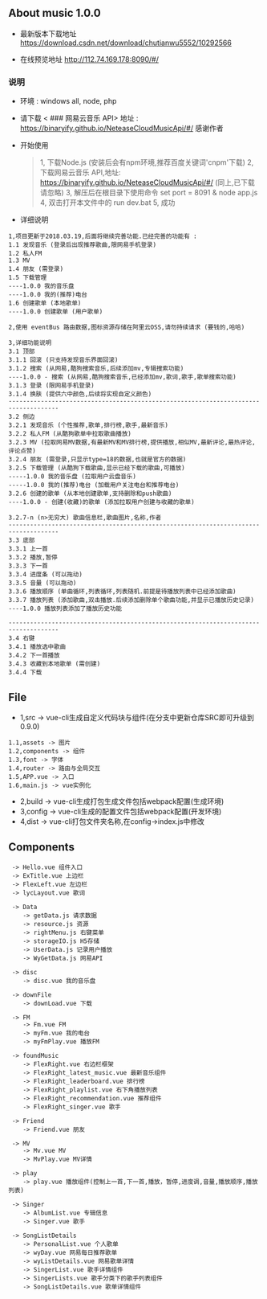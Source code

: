 ##  About music 1.0.0

- 最新版本下载地址 https://download.csdn.net/download/chutianwu5552/10292566

- 在线预览地址 http://112.74.169.178:8090/#/

### 说明
+ 环境 : windows all, node, php

+ 请下载 < ### 网易云音乐 API> 地址 : https://binaryify.github.io/NeteaseCloudMusicApi/#/ 感谢作者

* 开始使用
    > 1, 下载Node.js (安装后会有npm环境,推荐百度关键词'cnpm'下载)
    > 2, 下载网易云音乐 API,地址: https://binaryify.github.io/NeteaseCloudMusicApi/#/ (同上,已下载请忽略)
    > 3, 解压后在根目录下使用命令 
            set port = 8091 & node app.js
    > 4, 双击打开本文件中的 run dev.bat
    > 5, 成功

* 详细说明
```
1,项目更新于2018.03.19,后面将继续完善功能.已经完善的功能有 : 
1.1 发现音乐 (登录后出现推荐歌曲,限网易手机登录)
1.2 私人FM
1.3 MV
1.4 朋友 (需登录)
1.5 下载管理
----1.0.0 我的音乐盘
----1.0.0 我的(推荐)电台
1.6 创建歌单 (本地歌单)
----1.0.0 创建歌单 (用户歌单)

2,使用 eventBus 路由数据,图标资源存储在阿里云OSS,请勿持续请求 (要钱的,哈哈)

3,详细功能说明
3.1 顶部
3.1.1 回滚 (只支持发现音乐界面回滚)
3.1.2 搜索 (从网易,酷狗搜索音乐,后续添加mv,专辑搜索功能)
----1.0.0 - 搜索 (从网易,酷狗搜索音乐,已经添加mv,歌词,歌手,歌单搜索功能)
3.1.3 登录 (限网易手机登录)
3.1.4 换肤 (提供六中颜色,后续将实现自定义颜色)
------------------------------------------------------------------------------------
3.2 侧边
3.2.1 发现音乐 (个性推荐,歌单,排行榜,歌手,最新音乐)
3.2.2 私人FM (从酷狗歌单中拉取歌曲播放)
3.2.3 MV (拉取网易MV数据,有最新MV和MV排行榜,提供播放,相似MV,最新评论,最热评论,评论点赞)
3.2.4 朋友 (需登录,只显示type=18的数据,也就是官方的数据)
3.2.5 下载管理 (从酷狗下载歌曲,显示已经下载的歌曲,可播放)
-----1.0.0 我的音乐盘 (拉取用户云盘音乐)
-----1.0.0 我的(推荐)电台 (加载用户关注电台和推荐电台)
3.2.6 创建的歌单 (从本地创建歌单,支持删除和push歌曲)
----1.0.0 - 创建(收藏)的歌单 (添加拉取用户创建与收藏的歌单)

3.2.7-n (n>无穷大) 歌曲信息栏,歌曲图片,名称,作者
------------------------------------------------------------------------------------
3.3 底部
3.3.1 上一首
3.3.2 播放,暂停
3.3.3 下一首
3.3.4 进度条 (可以拖动)
3.3.5 音量 (可以拖动)
3.3.6 播放顺序 (单曲循环,列表循环,列表随机.前提是待播放列表中已经添加歌曲)
3.3.7 播放列表 (添加歌曲,双击播放.后续添加删除单个歌曲功能,并显示已播放历史记录)
----1.0.0 播放列表添加了播放历史功能

------------------------------------------------------------------------------------
3.4 右键
3.4.1 播放选中歌曲
3.4.2 下一首播放
3.4.3 收藏到本地歌单 (需创建)
3.4.4 下载
```

## File
+ 1,src -> vue-cli生成自定义代码块与组件(在分支中更新仓库SRC即可升级到0.9.0)
```
1.1,assets -> 图片
1.2,components -> 组件
1.3,font -> 字体
1.4,router -> 路由与全局交互
1.5,APP.vue -> 入口
1.6,main.js -> vue实例化
```

+ 2,build -> vue-cli生成打包生成文件包括webpack配置(生成环境)
+ 3,config -> vue-cli生成的配置文件包括webpack配置(开发环境)
+ 4,dist -> vue-cli打包文件夹名称,在config->index.js中修改

## Components 

```
 -> Hello.vue 组件入口
 -> ExTitle.vue 上边栏
 -> FlexLeft.vue 左边栏
 -> lycLayout.vue 歌词

 -> Data
    -> getData.js 请求数据
    -> resource.js 资源
    -> rightMenu.js 右键菜单
    -> storageIO.js H5存储
    -> UserData.js 记录用户播放
    -> WyGetData.js 网易API

 -> disc
    -> disc.vue 我的音乐盘

 -> downFile
    -> downLoad.vue 下载

 -> FM
    -> Fm.vue FM
    -> myFm.vue 我的电台
    -> myFmPlay.vue 播放FM

 -> foundMusic
    -> FlexRight.vue 右边栏框架
    -> FlexRight_latest_music.vue 最新音乐组件
    -> FlexRight_leaderboard.vue 排行榜
    -> FlexRight_playlist.vue 右下角播放列表
    -> FlexRight_recommendation.vue 推荐组件
    -> FlexRight_singer.vue 歌手

 -> Friend
    -> Friend.vue 朋友

 -> MV
    -> Mv.vue MV
    -> MvPlay.vue MV详情

 -> play
    -> play.vue 播放组件(控制上一首,下一首,播放，暂停,进度调,音量,播放顺序,播放列表)

 -> Singer
    -> AlbumList.vue 专辑信息
    -> Singer.vue 歌手

 -> SongListDetails
    -> PersonalList.vue 个人歌单
    -> wyDay.vue 网易每日推荐歌单
    -> wyListDetails.vue 网易歌单详情
    -> SingerList.vue 歌手详情组件
    -> SingerLists.vue 歌手分类下的歌手列表组件
    -> SongListDetails.vue 歌单详情组件
```
